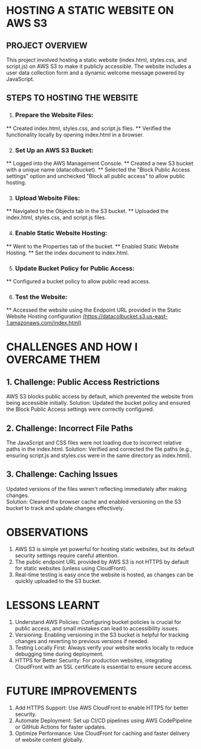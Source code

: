 # HOSTING A STATIC WEBSITE ON AWS S3

## PROJECT OVERVIEW
This project involved hosting a static website (index.html, styles.css, and script.js) on AWS S3 to make it publicly accessible. The website includes a user data collection form and a dynamic welcome message powered by JavaScript.

## STEPS TO HOSTING THE WEBSITE
1. ### Prepare the Website Files:
** Created index.html, styles.css, and script.js files.
** Verified the functionality locally by opening index.html in a browser.
   
2. ### Set Up an AWS S3 Bucket:
** Logged into the AWS Management Console.
** Created a new S3 bucket with a unique name (datacolbucket).
** Selected the "Block Public Access settings" option and unchecked "Block all public access" to allow public hosting.
   
3. ### Upload Website Files:
** Navigated to the Objects tab in the S3 bucket.
** Uploaded the index.html, styles.css, and script.js files.
   
4. ### Enable Static Website Hosting:
** Went to the Properties tab of the bucket.
** Enabled Static Website Hosting.
** Set the index document to index.html.
   
5. ### Update Bucket Policy for Public Access:
** Configured a bucket policy to allow public read access.
   
6. ### Test the Website:
** Accessed the website using the Endpoint URL provided in the Static Website Hosting configuration [(https://datacolbucket.s3.us-east-1.amazonaws.com/index.html)](https://datacolbucket.s3.us-east-1.amazonaws.com/index.html)

# CHALLENGES AND HOW I OVERCAME THEM  

## 1. Challenge: Public Access Restrictions
AWS S3 blocks public access by default, which prevented the website from being accessible initially.
Solution: Updated the bucket policy and ensured the Block Public Access settings were correctly configured.

## 2. Challenge: Incorrect File Paths
The JavaScript and CSS files were not loading due to incorrect relative paths in the index.html.
Solution: Verified and corrected the file paths (e.g., ensuring script.js and styles.css were in the same directory as index.html).

## 3. Challenge: Caching Issues
Updated versions of the files weren't reflecting immediately after making changes.  
Solution: Cleared the browser cache and enabled versioning on the S3 bucket to track and update changes effectively.

# OBSERVATIONS
1. AWS S3 is simple yet powerful for hosting static websites, but its default security settings require careful attention.
2. The public endpoint URL provided by AWS S3 is not HTTPS by default for static websites (unless using CloudFront).
3. Real-time testing is easy once the website is hosted, as changes can be quickly uploaded to the S3 bucket.

# LESSONS LEARNT
1. Understand AWS Policies: Configuring bucket policies is crucial for public access, and small mistakes can lead to accessibility issues.
2. Versioning: Enabling versioning in the S3 bucket is helpful for tracking changes and reverting to previous versions if needed.
3. Testing Locally First: Always verify your website works locally to reduce debugging time during deployment.
4. HTTPS for Better Security: For production websites, integrating CloudFront with an SSL certificate is essential to ensure secure access.

# FUTURE IMPROVEMENTS
1. Add HTTPS Support: Use AWS CloudFront to enable HTTPS for better security.
2. Automate Deployment: Set up CI/CD pipelines using AWS CodePipeline or GitHub Actions for faster updates.
3. Optimize Performance: Use CloudFront for caching and faster delivery of website content globally.

















